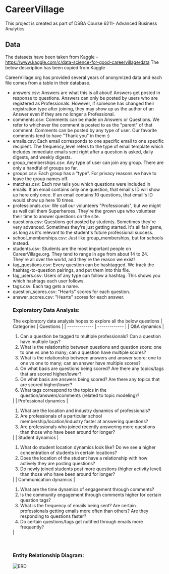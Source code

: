 # CareerVillage
This project is created as part of DSBA Course 6211- Advanced Business Analytics

## Data
The datasets have been taken from Kaggle - https://www.kaggle.com/c/data-science-for-good-careervillage/data
The below description has been copied from Kaggle

CareerVillage.org has provided several years of anonymized data and each file comes from a table in their database.
<ul>
<li>answers.csv: Answers are what this is all about! Answers get posted in response to questions. Answers can only be posted by users who are registered as Professionals. However, if someone has changed their registration type after joining, they may show up as the author of an Answer even if they are no longer a Professional.</li>
<li>comments.csv: Comments can be made on Answers or Questions. We refer to whichever the comment is posted to as the "parent" of that comment. Comments can be posted by any type of user. Our favorite comments tend to have "Thank you" in them :)</li>
<li>emails.csv: Each email corresponds to one specific email to one specific recipient. The frequency_level refers to the type of email template which includes immediate emails sent right after a question is asked, daily digests, and weekly digests.</li>
<li>group_memberships.csv: Any type of user can join any group. There are only a handful of groups so far.</li>
<li>groups.csv: Each group has a "type". For privacy reasons we have to leave the group names off.</li>
<li>matches.csv: Each row tells you which questions were included in emails. If an email contains only one question, that email's ID will show up here only once. If an email contains 10 questions, that email's ID would show up here 10 times.</li>
<li>professionals.csv: We call our volunteers "Professionals", but we might as well call them Superheroes. They're the grown ups who volunteer their time to answer questions on the site.</li>
<li>questions.csv: Questions get posted by students. Sometimes they're very advanced. Sometimes they're just getting started. It's all fair game, as long as it's relevant to the student's future professional success.</li>
<li>school_memberships.csv: Just like group_memberships, but for schools instead.</li>
<li>students.csv: Students are the most important people on CareerVillage.org. They tend to range in age from about 14 to 24. They're all over the world, and they're the reason we exist!</li>
<li>tag_questions.csv: Every question can be hashtagged. We track the hashtag-to-question pairings, and put them into this file.</li>
<li>tag_users.csv: Users of any type can follow a hashtag. This shows you which hashtags each user follows.</li>
<li>tags.csv: Each tag gets a name.</li>
<li>question_scores.csv: "Hearts" scores for each question.</li>
<li>answer_scores.csv: "Hearts" scores for each answer.</li>

### Exploratory Data Analysis:
The exploratory data analysis hopes to explore all the below questions
| Categories  | Questions |
| ------------- | ------------- |
| Q&A dynamics  | <ol><li>Can a question be tagged to multiple professionals? Can a question have multiple tags?</li><li>What is the relationship between questions and question score: one to one vs one to many; can a question have multiple scores?</li><li>What is the relationship between answers and answer score: one to one vs one to many; can an answer have multiple scores?</li><li>On what basis are questions being scored? Are there any topics/tags that are scored higher/lower?</li><li>On what basis are answers being scored? Are there any topics that are scored higher/lower?</li><li>What tags correspond to the topics in the question/answers/comments (related to topic modeling)?</li></ol>  |
| Professional dynamics  | <ol><li>What are the location and industry dynamics of professionals?</li><li>Are professionals of a particular school membership/location/industry faster at answering questions?</li><li>Are professionals who joined recently answering more questions than those who have been around for longer?</li></ol>  |
| Student dynamics  | <ol><li>What do student location dynamics look like? Do we see a higher concentration of students in certain locations?</li><li>Does the location of the student have a relationship with how actively they are posting questions?</li><li>Do newly joined students post more questions (higher activity level) than those who have been around for longer?</li></ol>  |
| Communication dynamics  | <ol><li>What are the time dynamics of engagement through comments?</li><li>Is the community engagement through comments higher for certain question tags?</li><li>What is the frequency of emails being sent? Are certain professionals getting emails more often than others? Are they responding to questions faster?</li><li>Do certain questions/tags get notified through emails more frequently?</li></ol>  |

<br/>

### Entity Relationship Diagram:
![ERD](https://user-images.githubusercontent.com/77910160/164945799-d1b9619a-8203-4ed3-b9cd-b82a16053599.png)
